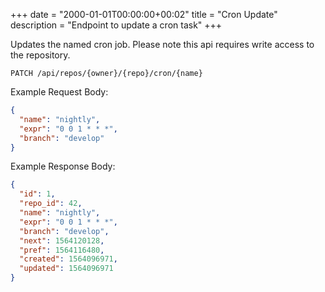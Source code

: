 +++
date = "2000-01-01T00:00:00+00:02"
title = "Cron Update"
description = "Endpoint to update a cron task"
+++

Updates the named cron job.
Please note this api requires write access to the repository.

```
PATCH /api/repos/{owner}/{repo}/cron/{name}
```

Example Request Body:

```json {linenos=table}
{
  "name": "nightly",
  "expr": "0 0 1 * * *",
  "branch": "develop"
}
```

Example Response Body:

```json {linenos=table}
{
  "id": 1,
  "repo_id": 42,
  "name": "nightly",
  "expr": "0 0 1 * * *",
  "branch": "develop",
  "next": 1564120128,
  "pref": 1564116480,
  "created": 1564096971,
  "updated": 1564096971
}
```
